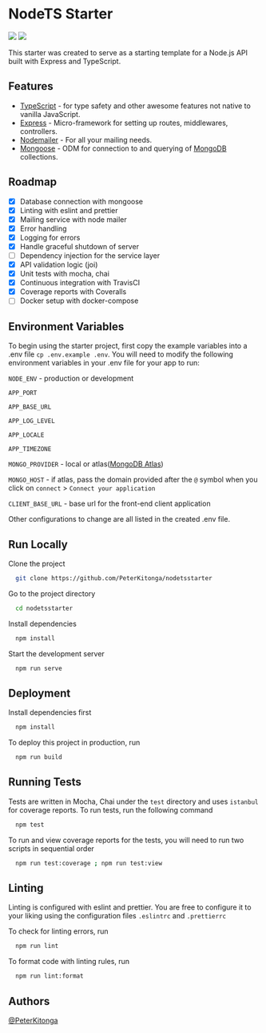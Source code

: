 # NodeTS Starter 

<a href="https://travis-ci.com/PeterKitonga/nodetsstarter"><img src="https://travis-ci.com/PeterKitonga/nodetsstarter.svg?branch=master"></a> <a href="https://coveralls.io/github/PeterKitonga/nodetsstarter?branch=master"><img src="https://coveralls.io/repos/github/PeterKitonga/nodetsstarter/badge.svg?branch=master"></a>

This starter was created to serve as a starting template for a Node.js API built with Express and TypeScript.

## Features

- [TypeScript](https://www.typescriptlang.org/) - for type safety and other awesome features not native to vanilla JavaScript.
- [Express](https://expressjs.com/) - Micro-framework for setting up routes, middlewares, controllers.
- [Nodemailer](https://nodemailer.com/) - For all your mailing needs.
- [Mongoose](https://mongoosejs.com/) - ODM for connection to and querying of [MongoDB](https://www.mongodb.com/) collections.

## Roadmap

- [x] Database connection with mongoose
- [x] Linting with eslint and prettier
- [x] Mailing service with node mailer
- [x] Error handling
- [x] Logging for errors
- [x] Handle graceful shutdown of server
- [ ] Dependency injection for the service layer
- [x] API validation logic (joi)
- [x] Unit tests with mocha, chai
- [x] Continuous integration with TravisCI
- [x] Coverage reports with Coveralls
- [ ] Docker setup with docker-compose

## Environment Variables

To begin using the starter project, first copy the example variables into a .env file `cp .env.example .env`. You will need to modify the following environment variables in your .env file for your app to run:

`NODE_ENV` - production or development

`APP_PORT`

`APP_BASE_URL`

`APP_LOG_LEVEL`

`APP_LOCALE`

`APP_TIMEZONE`

`MONGO_PROVIDER` - local or atlas([MongoDB Atlas](https://www.mongodb.com/cloud/atlas))

`MONGO_HOST` - if atlas, pass the domain provided after the `@` symbol when you click on `connect` > `Connect your application`

`CLIENT_BASE_URL` - base url for the front-end client application

Other configurations to change are all listed in the created .env file.

## Run Locally

Clone the project

```bash
  git clone https://github.com/PeterKitonga/nodetsstarter
```

Go to the project directory

```bash
  cd nodetsstarter
```

Install dependencies

```bash
  npm install
```

Start the development server

```bash
  npm run serve
```

## Deployment

Install dependencies first

```bash
  npm install
```

To deploy this project in production, run

```bash
  npm run build
```

## Running Tests

Tests are written in Mocha, Chai under the `test` directory and uses `istanbul` for coverage reports. To run tests, run the following command

```bash
  npm test
```

To run and view coverage reports for the tests, you will need to run two scripts in sequential order

```bash
  npm run test:coverage ; npm run test:view
```

## Linting

Linting is configured with eslint and prettier. You are free to configure it to your liking using the configuration files `.eslintrc` and `.prettierrc`

To check for linting errors, run

```bash
  npm run lint
```

To format code with linting rules, run

```bash
  npm run lint:format
```

## Authors

[@PeterKitonga](https://www.github.com/PeterKitonga)
